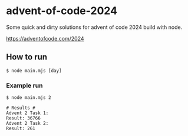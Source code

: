 # advent-of-code-2024

Some quick and dirty solutions for advent of code 2024 build with node.

https://adventofcode.com/2024

## How to run

```
$ node main.mjs [day]
```

### Example run

```
$ node main.mjs 2

# Results #
Advent 2 Task 1:
Result: 36766
Advent 2 Task 2:
Result: 261
```
